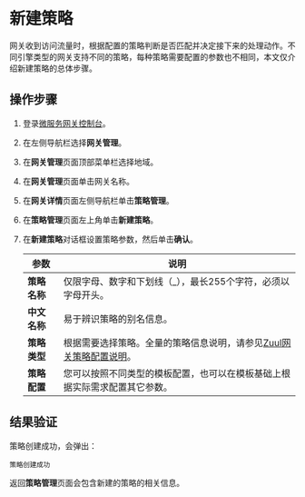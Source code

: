 # 新建策略

网关收到访问流量时，根据配置的策略判断是否匹配并决定接下来的处理动作。不同引擎类型的网关支持不同的策略，每种策略需要配置的参数也不相同，本文仅介绍新建策略的总体步骤。

## 操作步骤

1.  登录[微服务网关控制台](https://microgw.console.aliyun.com)。

2.  在左侧导航栏选择**网关管理**。

3.  在**网关管理**页面顶部菜单栏选择地域。

4.  在**网关管理**页面单击网关名称。

5.  在**网关详情**页面左侧导航栏单击**策略管理**。

6.  在**策略管理**页面左上角单击**新建策略**。

7.  在**新建策略**对话框设置策略参数，然后单击**确认**。

    |参数|说明|
    |--|--|
    |**策略名称**|仅限字母、数字和下划线（\_），最长255个字符，必须以字母开头。|
    |**中文名称**|易于辨识策略的别名信息。|
    |**策略类型**|根据需要选择策略。全量的策略信息说明，请参见[Zuul网关策略配置说明]()。|
    |**策略配置**|您可以按照不同类型的模板配置，也可以在模板基础上根据实际需求配置其它参数。|


## 结果验证

策略创建成功，会弹出：

```
策略创建成功
```

返回**策略管理**页面会包含新建的策略的相关信息。

